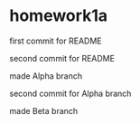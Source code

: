 # homework1a

first commit for README

second commit for README

made Alpha branch

second commit for Alpha branch

made Beta branch